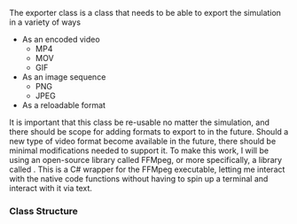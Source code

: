 The exporter class is a class that needs to be able to export the simulation in a variety of ways
- As an encoded video
	- MP4
	- MOV
	- GIF
- As an image sequence
	- PNG
	- JPEG
- As a reloadable format

It is important that this class be re-usable no matter the simulation, and there should be scope for adding formats to export to in the future. Should a new type of video format become available in the future, there should be minimal modifications needed to support it. To make this work, I will be using an open-source library called FFMpeg, or more specifically, a library called . This is a C# wrapper for the FFMpeg executable, letting me interact with the native code functions without having to spin up a terminal and interact with it via text.

### Class Structure

